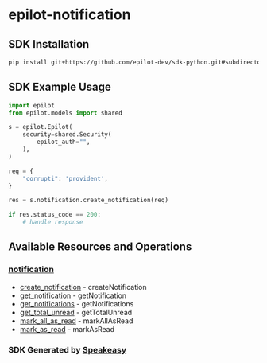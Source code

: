 # epilot-notification

<!-- Start SDK Installation -->
## SDK Installation

```bash
pip install git+https://github.com/epilot-dev/sdk-python.git#subdirectory=notification
```
<!-- End SDK Installation -->

## SDK Example Usage
<!-- Start SDK Example Usage -->


```python
import epilot
from epilot.models import shared

s = epilot.Epilot(
    security=shared.Security(
        epilot_auth="",
    ),
)

req = {
    "corrupti": 'provident',
}

res = s.notification.create_notification(req)

if res.status_code == 200:
    # handle response
```
<!-- End SDK Example Usage -->

<!-- Start SDK Available Operations -->
## Available Resources and Operations


### [notification](docs/sdks/notification/README.md)

* [create_notification](docs/sdks/notification/README.md#create_notification) - createNotification
* [get_notification](docs/sdks/notification/README.md#get_notification) - getNotification
* [get_notifications](docs/sdks/notification/README.md#get_notifications) - getNotifications
* [get_total_unread](docs/sdks/notification/README.md#get_total_unread) - getTotalUnread
* [mark_all_as_read](docs/sdks/notification/README.md#mark_all_as_read) - markAllAsRead
* [mark_as_read](docs/sdks/notification/README.md#mark_as_read) - markAsRead
<!-- End SDK Available Operations -->

### SDK Generated by [Speakeasy](https://docs.speakeasyapi.dev/docs/using-speakeasy/client-sdks)
